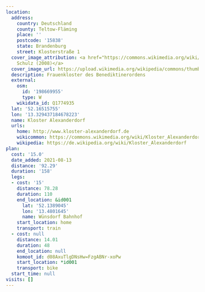 ```yaml
---
location:
  address:
    country: Deutschland
    county: Teltow-Fläming
    place: ''
    postcode: '15838'
    state: Brandenburg
    street: Klosterstraße 1
  cover_image_attribution: <a href="https://commons.wikimedia.org/wiki/File:Kloster3_Alexanderdorf.JPG">Lienhard
    Schulz (2008)</a>
  cover_image_url: https://upload.wikimedia.org/wikipedia/commons/thumb/b/b1/Kloster3_Alexanderdorf.JPG/600px-a.jpg
  description: Frauenkloster des Benediktinerordens
  external:
    osm:
      id: '198669955'
      type: W
    wikidata_id: Q1774935
  lat: '52.16515755'
  lon: '13.329437184678223'
  name: Kloster Alexanderdorf
  urls:
    home: http://www.kloster-alexanderdorf.de
    wikicommon: https://commons.wikimedia.org/wiki/Kloster_Alexanderdorf
    wikipedia: https://de.wikipedia.org/wiki/Kloster_Alexanderdorf
plan:
  cost: '15.0'
  date_added: 2021-08-13
  distance: '92.29'
  duration: '158'
  legs:
  - cost: '15'
    distance: 78.28
    duration: 110
    end_location: &id001
      lat: '52.1389045'
      lon: '13.4801645'
      name: Wünsdorf Bahnhof
    start_location: home
    transport: train
  - cost: null
    distance: 14.01
    duration: 48
    end_location: null
    komoot_id: d08AxuTlgDNsHw=FzgABNr-xoPw
    start_location: *id001
    transport: bike
  start_time: null
visits: []
---
```

